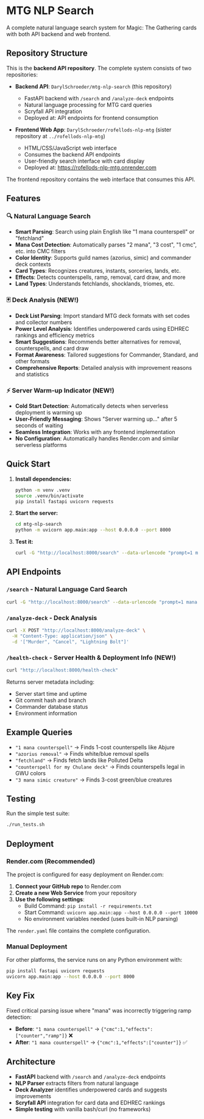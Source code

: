 # MTG NLP Search

A complete natural language search system for Magic: The Gathering cards with both API backend and web frontend.

## Repository Structure

This is the **backend API repository**. The complete system consists of two repositories:

- **Backend API**: `DarylSchroeder/mtg-nlp-search` (this repository)
  - FastAPI backend with `/search` and `/analyze-deck` endpoints
  - Natural language processing for MTG card queries
  - Scryfall API integration
  - Deployed at: API endpoints for frontend consumption

- **Frontend Web App**: `DarylSchroeder/rofellods-nlp-mtg` (sister repository at `../rofellods-nlp-mtg`)
  - HTML/CSS/JavaScript web interface
  - Consumes the backend API endpoints
  - User-friendly search interface with card display
  - Deployed at: https://rofellods-nlp-mtg.onrender.com

The frontend repository contains the web interface that consumes this API.

## Features

### 🔍 **Natural Language Search**
- **Smart Parsing**: Search using plain English like "1 mana counterspell" or "fetchland"
- **Mana Cost Detection**: Automatically parses "2 mana", "3 cost", "1 cmc", etc. into CMC filters
- **Color Identity**: Supports guild names (azorius, simic) and commander deck contexts
- **Card Types**: Recognizes creatures, instants, sorceries, lands, etc.
- **Effects**: Detects counterspells, ramp, removal, card draw, and more
- **Land Types**: Understands fetchlands, shocklands, triomes, etc.

### 🃏 **Deck Analysis** (NEW!)
- **Deck List Parsing**: Import standard MTG deck formats with set codes and collector numbers
- **Power Level Analysis**: Identifies underpowered cards using EDHREC rankings and efficiency metrics
- **Smart Suggestions**: Recommends better alternatives for removal, counterspells, and card draw
- **Format Awareness**: Tailored suggestions for Commander, Standard, and other formats
- **Comprehensive Reports**: Detailed analysis with improvement reasons and statistics

### ⚡ **Server Warm-up Indicator** (NEW!)
- **Cold Start Detection**: Automatically detects when serverless deployment is warming up
- **User-Friendly Messaging**: Shows "Server warming up..." after 5 seconds of waiting
- **Seamless Integration**: Works with any frontend implementation
- **No Configuration**: Automatically handles Render.com and similar serverless platforms

## Quick Start

1. **Install dependencies:**
   ```bash
   python -m venv .venv
   source .venv/bin/activate
   pip install fastapi uvicorn requests
   ```

2. **Start the server:**
   ```bash
   cd mtg-nlp-search
   python -m uvicorn app.main:app --host 0.0.0.0 --port 8000
   ```

3. **Test it:**
   ```bash
   curl -G "http://localhost:8000/search" --data-urlencode "prompt=1 mana counterspell"
   ```

## API Endpoints

### `/search` - Natural Language Card Search
```bash
curl -G "http://localhost:8000/search" --data-urlencode "prompt=1 mana counterspell"
```

### `/analyze-deck` - Deck Analysis
```bash
curl -X POST "http://localhost:8000/analyze-deck" \
  -H "Content-Type: application/json" \
  -d '["Murder", "Cancel", "Lightning Bolt"]'
```

### `/health-check` - Server Health & Deployment Info (NEW!)
```bash
curl "http://localhost:8000/health-check"
```
Returns server metadata including:
- Server start time and uptime
- Git commit hash and branch
- Commander database status
- Environment information

## Example Queries

- `"1 mana counterspell"` → Finds 1-cost counterspells like Abjure
- `"azorius removal"` → Finds white/blue removal spells  
- `"fetchland"` → Finds fetch lands like Polluted Delta
- `"counterspell for my Chulane deck"` → Finds counterspells legal in GWU colors
- `"3 mana simic creature"` → Finds 3-cost green/blue creatures

## Testing

Run the simple test suite:

```bash
./run_tests.sh
```

## Deployment

### Render.com (Recommended)

The project is configured for easy deployment on Render.com:

1. **Connect your GitHub repo** to Render.com
2. **Create a new Web Service** from your repository
3. **Use the following settings**:
   - Build Command: `pip install -r requirements.txt`
   - Start Command: `uvicorn app.main:app --host 0.0.0.0 --port 10000`
   - No environment variables needed (uses built-in NLP parsing)

The `render.yaml` file contains the complete configuration.

### Manual Deployment

For other platforms, the service runs on any Python environment with:
```bash
pip install fastapi uvicorn requests
uvicorn app.main:app --host 0.0.0.0 --port 8000
```

## Key Fix

Fixed critical parsing issue where "mana" was incorrectly triggering ramp detection:
- **Before**: `"1 mana counterspell"` → `{"cmc":1,"effects":["counter","ramp"]}` ❌
- **After**: `"1 mana counterspell"` → `{"cmc":1,"effects":["counter"]}` ✅

## Architecture

- **FastAPI** backend with `/search` and `/analyze-deck` endpoints
- **NLP Parser** extracts filters from natural language
- **Deck Analyzer** identifies underpowered cards and suggests improvements
- **Scryfall API** integration for card data and EDHREC rankings
- **Simple testing** with vanilla bash/curl (no frameworks)

